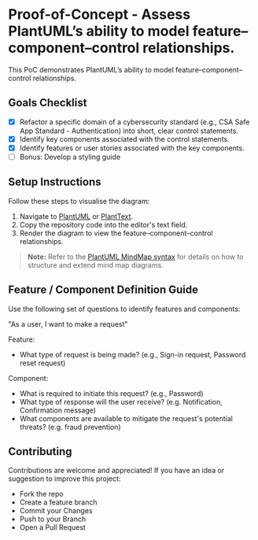 # Proof-of-Concept - Assess PlantUML’s ability to model feature–component–control relationships.

This PoC demonstrates PlantUML’s ability to model feature–component–control relationships.

## Goals Checklist

- [x] Refactor a specific domain of a cybersecurity standard (e.g., CSA Safe App Standard - Authentication) into short, clear control statements.
- [x] Identify key components associated with the control statements.
- [x] Identify features or user stories associated with the key components.
- [ ] Bonus: Develop a styling guide

## Setup Instructions

Follow these steps to visualise the diagram:

1. Navigate to [PlantUML](https://plantuml.com/) or [PlantText](https://www.planttext.com/).
2. Copy the repository code into the editor's text field.
3. Render the diagram to view the feature–component–control relationships.

> **Note:** Refer to the [PlantUML MindMap syntax](https://plantuml.com/mindmap-diagram) for details on how to structure and extend mind map diagrams.

## Feature / Component Definition Guide 

Use the following set of questions to identify features and components:

"As a user, I want to make a request"

Feature: 
- What type of request is being made? (e.g., Sign-in request, Password reset request)

Component:
- What is required to initiate this request? (e.g., Password)
- What type of response will the user receive? (e.g. Notification, Confirmation message)
- What components are available to mitigate the request's potential threats? (e.g. fraud prevention)

## Contributing

Contributions are welcome and appreciated! If you have an idea or suggestion to improve this project:
- Fork the repo
- Create a feature branch
- Commit your Changes
- Push to your Branch
- Open a Pull Request
